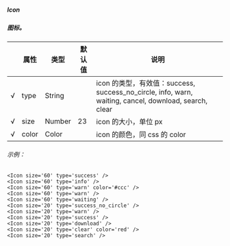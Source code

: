##### Icon
##### 图标。

|     | 属性  | 类型   | 默认值 | 说明                                                                                                  |
| --- | ----- | ------ | ------ | ----------------------------------------------------------------------------------------------------- |
| √   | type  | String |        | icon 的类型，有效值：success, success_no_circle, info, warn, waiting, cancel, download, search, clear |
| √   | size  | Number | 23     | icon 的大小，单位 px                                                                                  |
| √   | color | Color  |        | icon 的颜色，同 css 的 color                                                                          |



###### 示例：
```
<Icon size='60' type='success' />
<Icon size='60' type='info' />
<Icon size='60' type='warn' color='#ccc' />
<Icon size='60' type='warn' />
<Icon size='60' type='waiting' />
<Icon size='20' type='success_no_circle' />
<Icon size='20' type='warn' />
<Icon size='20' type='success' />
<Icon size='20' type='download' />
<Icon size='20' type='clear' color='red' />
<Icon size='20' type='search' />
```